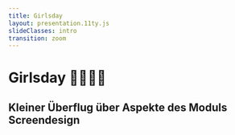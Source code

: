 ```yaml
---
title: Girlsday
layout: presentation.11ty.js
slideClasses: intro
transition: zoom
---
```


<div class="is-full-width">

# Girlsday 💃🏽🕺🏼
## Kleiner Überflug über Aspekte des Moduls Screendesign

</div>
